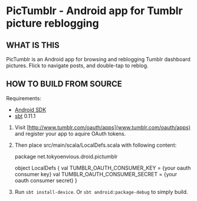 PicTumblr - Android app for Tumblr picture reblogging
=========

WHAT IS THIS
------------

PicTumblr is an Android app for browsing and reblogging Tumblr dashboard pictures. Flick to navigate posts, and double-tap to reblog.

HOW TO BUILD FROM SOURCE
------------------------

Requirements:

* [Android SDK](http://developer.android.com/sdk/index.html)
* [sbt](https://github.com/harrah/xsbt) 0.11.1


1. Visit [http://www.tumblr.com/oauth/apps](www.tumblr.com/oauth/apps) and register your app to aquire OAuth tokens.

2. Then place src/main/scala/LocalDefs.scala with following content:

	package net.tokyoenvious.droid.pictumblr
	
	object LocalDefs {
	    val TUMBLR_OAUTH_CONSUMER_KEY    = {your oauth consumer key}
	    val TUMBLR_OAUTH_CONSUMER_SECRET = {your oauth consumer secret}
	}

3. Run `sbt install-device`. Or `sbt android:package-debug` to simply build.
